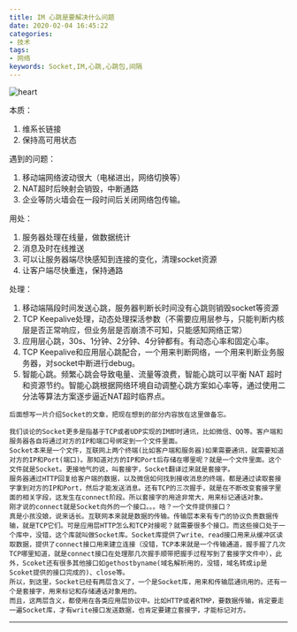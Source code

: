 ```yaml
---
title: IM 心跳是要解决什么问题
date: 2020-02-04 16:45:22
categories:
- 技术
tags:
- 网络
keywords: Socket,IM,心跳,心跳包,间隔
---
```


![heart](https://s2.ax1x.com/2020/03/11/8EZsVx.jpg)

本质：
1. 维系长链接
2. 保持高可用状态

遇到的问题：
1. 移动端网络波动很大（电梯进出，网络切换等）
2. NAT超时后映射会销毁，中断通路
3. 企业等防火墙会在一段时间后关闭网络包传输。

用处：
1. 服务器处理在线量，做数据统计
2. 消息及时在线推送
3. 可以让服务器端尽快感知到连接的变化，清理socket资源
4. 让客户端尽快重连，保持通路

处理：
1. 移动端隔段时间发送心跳，服务器判断长时间没有心跳则销毁socket等资源
2. TCP Keepalive处理，动态处理探活参数（不需要应用层参与，只能判断内核层是否正常响应，但业务层是否崩溃不可知，只能感知网络正常）
3. 应用层心跳，30s、1分钟、2分钟、4分钟都有。有动态心率和固定心率。
4. TCP Keepalive和应用层心跳配合，一个用来判断网络，一个用来判断业务服务器，对socket中断进行debug。
5. 智能心跳。频繁心跳会导致电量、流量等浪费，智能心跳可以平衡 NAT 超时和资源节约。智能心跳根据网络环境自动调整心跳方案如心率等，通过使用二分法等算法方案逐步逼近NAT超时临界点。

```
后面想写一片介绍Socket的文章，把现在想到的部分内容放在这里做备忘。

我们谈论的Socket更多是指基于TCP或者UDP实现的IM即时通讯，比如微信、QQ等。客户端和服务器各自将通过对方的IP和端口号绑定到一个文件里面。
Socket本来是一个文件，互联网上两个终端(比如客户端和服务器)如果需要通讯，就需要知道对方的IP和Port(端口)。那知道对方的IP和Port后存储在哪里呢？就是一个文件里面。这个文件就是Socket。更接地气的说，叫套接字，Socket翻译过来就是套接字。
服务器通过HTTP回复给客户端的数据，以及微信如何找到接收消息的终端，都是通过读取套接字拿到对方的IP和Port，然后才能发送消息。还有TCP的三次握手，就是在不断改变套接字里面的相关字段，这发生在connect阶段。所以套接字的用途非常大，用来标记通话对象。
刚才说的connect就是Socket向外的一个接口。。。啥？一个文件提供接口？
真是小孩没娘，说来话长。互联网本来就是数据的传输。传输层本来有专门的协议负责数据传输，就是TCP它们。可是应用层HTTP怎么和TCP对接呢？就需要很多个接口。而这些接口处于一个库中，没错，这个库就叫做Socket库。Socket库提供了write、read接口用来从缓冲区读取数据，提供了connect接口用来建立连接（没错，TCP本来就是一个传输通道，握手握了几次TCP哪里知道，就是connect接口在处理那几次握手顺带把握手过程写到了套接字文件中），此外，Scoket还有很多其他接口如gethostbyname(域名解析用的，没错，域名转成ip是Scoket提供的接口完成的)、close等。
所以，到这里，Socket已经有两层含义了，一个是Socket库，用来和传输层通讯用的。还有一个是套接字，用来标记和存储通话对象用的。
而且，这两层含义，都使用在各类应用层协议中。比如HTTP或者RTMP，要数据传输，肯定要走一遍Socket库，才有write接口发送数据，也肯定要建立套接字，才能标记对方。
```
___
